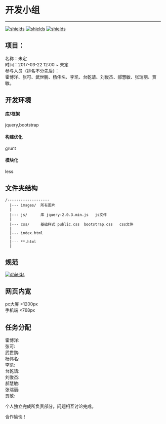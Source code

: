# 开发小组

---
[![shields](https://img.shields.io/badge/README-CN-green.svg)]() 
[![shields](https://img.shields.io/badge/README-EN-green.svg)]()
[![shields](https://img.shields.io/vso/build/larsbrinkhoff/953a34b9-5966-4923-a48a-c41874cfb5f5/1.svg)]()

## 项目：   

名称：未定   
时间：2017-03-22 12:00 ~ 未定   
参与人员（排名不分先后）：   
霍博洋、张可、武世鹏、杨伟名、李凯、台乾请、刘俊杰、郝慧敏、张瑞丽、贾敏。   
## 开发环境   
#### 库/框架   
jquery,bootstrap  
#### 构建优化   
grunt   
#### 模块化   
less   
## 文件夹结构   
```
/-------------------
  |--- images/  所有图片
  |
  |--- js/      库 jquery-2.0.3.min.js   js文件
  |
  |--- css/     基础样式 public.css  bootstrap.css   css文件
  |
  |--- index.html
  |
  |--- **.html
  |
```
## 规范   
[![shields](https://img.shields.io/badge/%E4%BB%A3%E7%A0%81%E8%A7%84%E8%8C%83-GUIDE-yellow.svg)](https://github.com/DevelopmentWorkShop/repository/blob/master/GUIDE.MD)

## 网页内宽
  pc大屏 >1200px     
  手机端 <768px

## 任务分配
霍博洋:   
张可:   
武世鹏:   
杨伟名:   
李凯:   
台乾请:   
刘俊杰:   
郝慧敏:   
张瑞丽:   
贾敏:   


  个人独立完成所负责部分，问题相互讨论完成。

  合作愉快！
  

